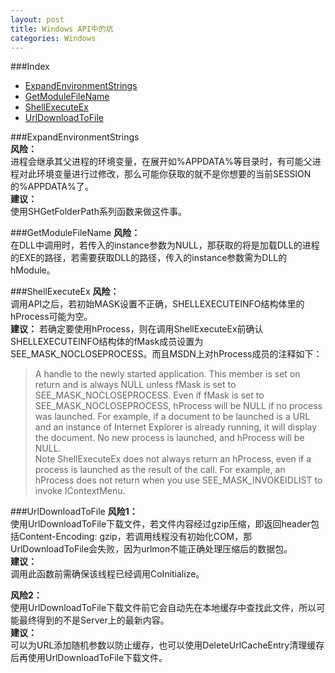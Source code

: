 ```yaml
---
layout: post
title: Windows API中的坑
categories: Windows
---
```


###Index
* [ExpandEnvironmentStrings](#toc_1)  
* [GetModuleFileName](#toc_2)  
* [ShellExecuteEx](#toc_3)  
* [UrlDownloadToFile](#toc_4)  

###ExpandEnvironmentStrings  
**风险：**  
进程会继承其父进程的环境变量，在展开如%APPDATA%等目录时，有可能父进程对此环境变量进行过修改，那么可能你获取的就不是你想要的当前SESSION的%APPDATA%了。  
**建议：**  
使用SHGetFolderPath系列函数来做这件事。

###GetModuleFileName
**风险：**  
在DLL中调用时，若传入的instance参数为NULL，那获取的将是加载DLL的进程的EXE的路径，若需要获取DLL的路径，传入的instance参数需为DLL的hModule。

###ShellExecuteEx
**风险：**  
调用API之后，若初始MASK设置不正确，SHELLEXECUTEINFO结构体里的hProcess可能为空。  
**建议：**
若确定要使用hProcess，则在调用ShellExecuteEx前确认SHELLEXECUTEINFO结构体的fMask成员设置为SEE_MASK_NOCLOSEPROCESS。而且MSDN上对hProcess成员的注释如下：  
> A handle to the newly started application. This member is set on return and is always NULL unless fMask is set to SEE_MASK_NOCLOSEPROCESS. Even if fMask is set to SEE_MASK_NOCLOSEPROCESS, hProcess will be NULL if no process was launched. For example, if a document to be launched is a URL and an instance of Internet Explorer is already running, it will display the document. No new process is launched, and hProcess will be NULL.  
> Note   ShellExecuteEx does not always return an hProcess, even if a process is launched as the result of the call. For example, an hProcess does not return when you use SEE_MASK_INVOKEIDLIST to invoke IContextMenu.  

###UrlDownloadToFile
**风险1：**  
使用UrlDownloadToFile下载文件，若文件内容经过gzip压缩，即返回header包括Content-Encoding: gzip，若调用线程没有初始化COM，那UrlDownloadToFile会失败，因为urlmon不能正确处理压缩后的数据包。  
**建议：**  
调用此函数前需确保该线程已经调用CoInitialize。   

**风险2：**  
使用UrlDownloadToFile下载文件前它会自动先在本地缓存中查找此文件，所以可能最终得到的不是Server上的最新内容。  
**建议：**  
可以为URL添加随机参数以防止缓存，也可以使用DeleteUrlCacheEntry清理缓存后再使用UrlDownloadToFile下载文件。
